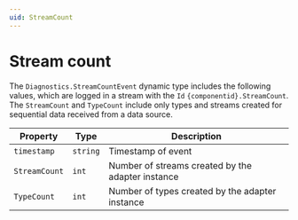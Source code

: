 ```yaml
---
uid: StreamCount
---
```


# Stream count

The `Diagnostics.StreamCountEvent` dynamic type includes the following values, which are logged in a stream with the `Id` `{componentid}.StreamCount`. The `StreamCount` and `TypeCount` include only types and streams created for sequential data received from a data source.

| Property    | Type   | Description                                       |
| ----------- | ------ | ------------------------------------------------- |
| `timestamp` | `string` | Timestamp of event                                |
| `StreamCount` | `int`    | Number of streams created by the adapter instance |
| `TypeCount` | `int`    | Number of types created by the adapter instance   |
